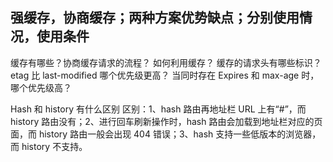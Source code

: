 ## 强缓存，协商缓存；两种方案优势缺点；分别使用情况，使用条件

缓存有哪些？协商缓存请求的流程？ 如何利用缓存？ 缓存的请求头有哪些标识？ etag 比 last-modified 哪个优先级更高？ 当同时存在 Expires 和 max-age 时，哪个优先级高？

Hash 和 history 有什么区别
区别：1、hash 路由再地址栏 URL 上有“#”，而 history 路由没有；2、进行回车刷新操作时，hash 路由会加载到地址栏对应的页面，而 history 路由一般会出现 404 错误；3、hash 支持一些低版本的浏览器，而 history 不支持。
